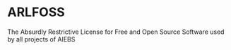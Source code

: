 # ARLFOSS
The Absurdly Restrictive License for Free and Open Source Software used by all projects of AIEBS
